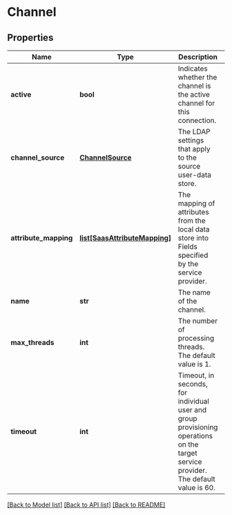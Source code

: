 # Channel

## Properties
Name | Type | Description | Notes
------------ | ------------- | ------------- | -------------
**active** | **bool** | Indicates whether the channel is the active channel for this connection. | 
**channel_source** | [**ChannelSource**](ChannelSource.md) | The LDAP settings that apply to the source user-data store. | 
**attribute_mapping** | [**list[SaasAttributeMapping]**](SaasAttributeMapping.md) | The mapping of attributes from the local data store into Fields specified by the service provider. | 
**name** | **str** | The name of the channel. | 
**max_threads** | **int** | The number of processing threads. The default value is 1. | 
**timeout** | **int** | Timeout, in seconds, for individual user and group provisioning operations on the target service provider. The default value is 60. | 

[[Back to Model list]](../README.md#documentation-for-models) [[Back to API list]](../README.md#documentation-for-api-endpoints) [[Back to README]](../README.md)


